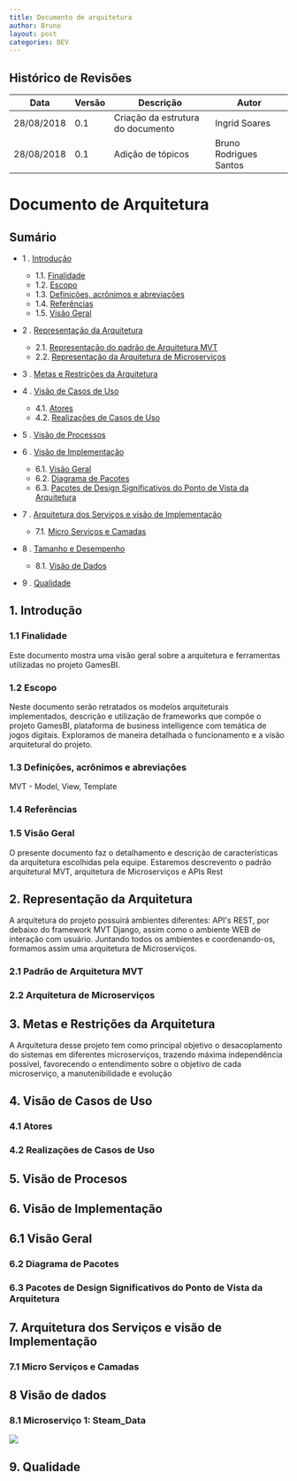 ```yaml
---
title: Documento de arquitetura
author: Bruno
layout: post
categories: DEV
---
```


## Histórico de Revisões

|Data|Versão|Descrição|Autor|
| --- | --- | --- | --- |
|28/08/2018|0.1|Criação da estrutura do documento|Ingrid Soares|
|28/08/2018|0.1|Adição de tópicos|Bruno Rodrigues Santos|

# Documento de Arquitetura

Sumário
----------------

* 1 . [Introdução](#1-introdução)
    * 1.1. [Finalidade](#11-finalidade)
    * 1.2. [Escopo](#12-escopo)
    * 1.3. [Definições, acrônimos e abreviações](#13-definições)
    * 1.4. [Referências](#14-referências)
    * 1.5. [Visão Geral](#15-visão)
    
* 2 . [Representação da Arquitetura](#2-representação)
   * 2.1. [Representação do padrão de Arquitetura MVT](#21-representação)
   * 2.2. [Representação da Arquitetura de Microserviços](#22-representação)   
   
* 3 . [Metas e Restrições da Arquitetura](#3-metas)

* 4 . [Visão de Casos de Uso](#4-visão)
   * 4.1. [Atores](#41-atores)
   * 4.2. [Realizações de Casos de Uso](#42-realizações)

* 5 . [Visão de Processos](5-processos)
   
* 6 . [Visão de Implementação](#6-visão)
	 * 6.1. [Visão Geral](#61-geral)
   * 6.2. [Diagrama de Pacotes](#61-diagrama)
   * 6.3. [Pacotes de Design Significativos do Ponto de Vista da Arquitetura](#62-pacotes)
   
* 7 . [Arquitetura dos Serviços e visão de Implementação](#7-arquitetura)
   * 7.1. [Micro Serviços e Camadas](#71-microservicos)

* 8 . [Tamanho e Desempenho](#8-tamanho)
    * 8.1. [Visão de Dados](#81-visao)

* 9 . [Qualidade](#9-qualidade)


## 1. Introdução

### 1.1 Finalidade

Este documento mostra uma visão geral sobre a arquitetura e ferramentas utilizadas no projeto GamesBI.

### 1.2 Escopo

Neste documento serão retratados os modelos arquiteturais implementados, descrição e utilização de frameworks 
que compõe o projeto GamesBI, plataforma de business intelligence com temática de jogos digitais. Exploramos 
de maneira detalhada o funcionamento e a visão arquitetural do projeto.

### 1.3 Definições, acrônimos e abreviações

MVT - Model, View, Template

### 1.4 Referências

### 1.5 Visão Geral

O presente documento faz o detalhamento e descrição de características da arquitetura escolhidas pela equipe.
Estaremos descrevento o padrão arquitetural MVT, arquitetura de Microserviços e APIs Rest

## 2. Representação da Arquitetura

A arquitetura do projeto possuirá ambientes diferentes: API's REST, por debaixo do framework MVT Django, assim como o ambiente WEB de interação com usuário. Juntando todos os ambientes e coordenando-os, formamos assim uma arquitetura de Microserviços.

### 2.1 Padrão de Arquitetura MVT
### 2.2 Arquitetura de Microserviços

## 3. Metas e Restrições da Arquitetura

A Arquitetura desse projeto tem como principal objetivo o desacoplamento do sistemas em diferentes 
microserviços, trazendo máxima independência possível, favorecendo o entendimento sobre o objetivo de 
cada microserviço, a manutenibilidade e evolução

## 4. Visão de Casos de Uso
### 4.1 Atores
### 4.2 Realizações de Casos de Uso

## 5. Visão de Procesos

## 6. Visão de Implementação
## 6.1 Visão Geral
### 6.2 Diagrama de Pacotes
### 6.3 Pacotes de Design Significativos do Ponto de Vista da Arquitetura

## 7. Arquitetura dos Serviços e visão de Implementação
### 7.1 Micro Serviços e Camadas

## 8 Visão de dados
### 8.1 Microserviço 1: Steam_Data

![](https://i.imgur.com/6RDvD0m.jpg)

## 9. Qualidade
